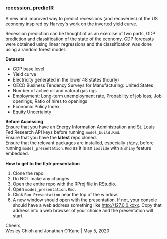 ### recession_predictR

A new and improved way to predict recessions (and recoveries) of the US economy inspired by Harvey's work on the inverted yield curve.  
  
Recession prediction can be thought of as an exercise of two parts, GDP prediction and classification of the state of the economy. GDP forecasts were obtained using linear regressions and the classification was done using a random forest model.  
  
**Datasets**  
 - GDP base level  
 - Yield curve  
 - Electricity generated in the lower 48 states (hourly)  
 - OECD Business Tendency Surveys for Manufacturing: United States  
 - Number of active oil and natural gas rigs  
 - Employment: Long-term unemployment rate, Probability of job loss; Job openings; Ratio of hires to openings  
 - Economic Policy Index  
 - Equity Uncertainty  
  
**Before Accessing**  
Ensure that you have an Energy Information Administration and St. Louis Fed Research API keys before running `model_build.Rmd`.  
Ensure that you have the **latest** repo cloned.  
Ensure that the relevant packages are installed, especially `shiny`, before running `model_presentation.Rmd` as it is an `ioslide` with a `shiny` feature embedded.  
 
**How to get to the tl;dr presentation**  
1. Clone the repo.  
2. Do NOT make any changes.  
3. Open the entire repo with the RProj file in RStudio.  
4. Open `model_presentation.Rmd`.  
5. Click `Run Presentation` near the top of the window.  
6. A new window should open with the presentation. If not, your console should have a web address something like http://127.0.0.xxxx. Copy that address into a web browser of your choice and the presentation will start.  

Cheers,  
Wesley Chioh and Jonathan O'Kane | May 5, 2020 
 
